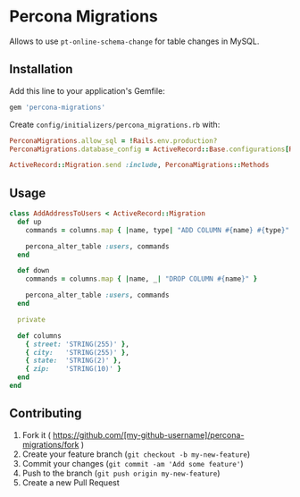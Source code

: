 # Percona Migrations

Allows to use `pt-online-schema-change` for table changes in MySQL.

## Installation

Add this line to your application's Gemfile:

```ruby
gem 'percona-migrations'
```

Create `config/initializers/percona_migrations.rb` with:

```ruby
PerconaMigrations.allow_sql = !Rails.env.production?
PerconaMigrations.database_config = ActiveRecord::Base.configurations[Rails.env]

ActiveRecord::Migration.send :include, PerconaMigrations::Methods
```

## Usage

```ruby
class AddAddressToUsers < ActiveRecord::Migration
  def up
    commands = columns.map { |name, type| "ADD COLUMN #{name} #{type}" }

    percona_alter_table :users, commands
  end

  def down
    commands = columns.map { |name, _| "DROP COLUMN #{name}" }

    percona_alter_table :users, commands
  end

  private

  def columns
    { street: 'STRING(255)' },
    { city:   'STRING(255)' },
    { state:  'STRING(2)' },
    { zip:    'STRING(10)' }
  end
end
```

## Contributing

1. Fork it ( https://github.com/[my-github-username]/percona-migrations/fork )
2. Create your feature branch (`git checkout -b my-new-feature`)
3. Commit your changes (`git commit -am 'Add some feature'`)
4. Push to the branch (`git push origin my-new-feature`)
5. Create a new Pull Request
